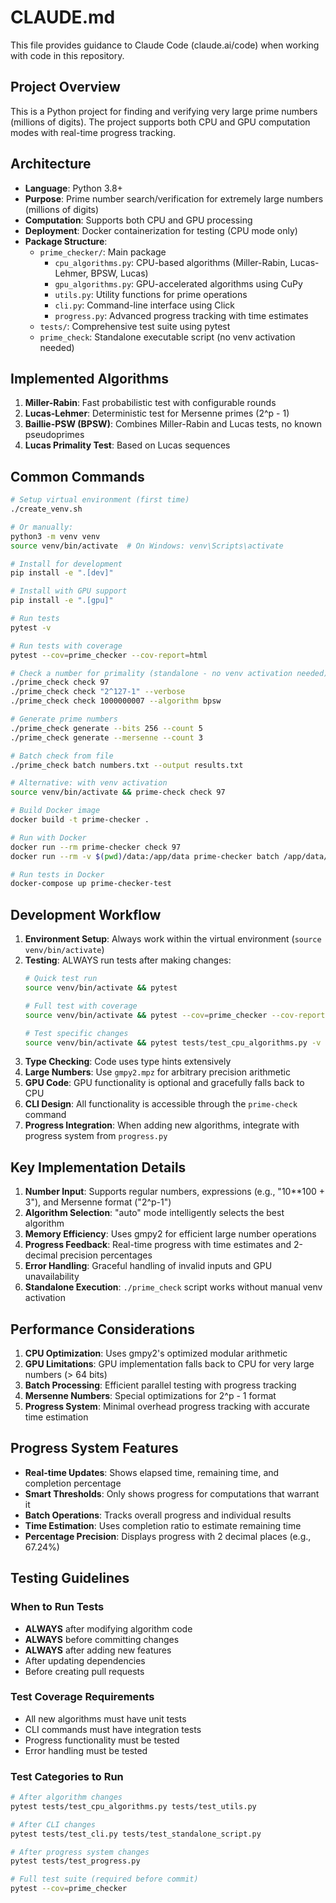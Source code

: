 # CLAUDE.md

This file provides guidance to Claude Code (claude.ai/code) when working with code in this repository.

## Project Overview

This is a Python project for finding and verifying very large prime numbers (millions of digits). The project supports both CPU and GPU computation modes with real-time progress tracking.

## Architecture

- **Language**: Python 3.8+
- **Purpose**: Prime number search/verification for extremely large numbers (millions of digits)
- **Computation**: Supports both CPU and GPU processing
- **Deployment**: Docker containerization for testing (CPU mode only)
- **Package Structure**:
  - `prime_checker/`: Main package
    - `cpu_algorithms.py`: CPU-based algorithms (Miller-Rabin, Lucas-Lehmer, BPSW, Lucas)
    - `gpu_algorithms.py`: GPU-accelerated algorithms using CuPy
    - `utils.py`: Utility functions for prime operations
    - `cli.py`: Command-line interface using Click
    - `progress.py`: Advanced progress tracking with time estimates
  - `tests/`: Comprehensive test suite using pytest
  - `prime_check`: Standalone executable script (no venv activation needed)

## Implemented Algorithms

1. **Miller-Rabin**: Fast probabilistic test with configurable rounds
2. **Lucas-Lehmer**: Deterministic test for Mersenne primes (2^p - 1)
3. **Baillie-PSW (BPSW)**: Combines Miller-Rabin and Lucas tests, no known pseudoprimes
4. **Lucas Primality Test**: Based on Lucas sequences

## Common Commands

```bash
# Setup virtual environment (first time)
./create_venv.sh

# Or manually:
python3 -m venv venv
source venv/bin/activate  # On Windows: venv\Scripts\activate

# Install for development
pip install -e ".[dev]"

# Install with GPU support
pip install -e ".[gpu]"

# Run tests
pytest -v

# Run tests with coverage
pytest --cov=prime_checker --cov-report=html

# Check a number for primality (standalone - no venv activation needed)
./prime_check check 97
./prime_check check "2^127-1" --verbose
./prime_check check 1000000007 --algorithm bpsw

# Generate prime numbers
./prime_check generate --bits 256 --count 5
./prime_check generate --mersenne --count 3

# Batch check from file
./prime_check batch numbers.txt --output results.txt

# Alternative: with venv activation
source venv/bin/activate && prime-check check 97

# Build Docker image
docker build -t prime-checker .

# Run with Docker
docker run --rm prime-checker check 97
docker run --rm -v $(pwd)/data:/app/data prime-checker batch /app/data/numbers.txt

# Run tests in Docker
docker-compose up prime-checker-test
```

## Development Workflow

1. **Environment Setup**: Always work within the virtual environment (`source venv/bin/activate`)
2. **Testing**: ALWAYS run tests after making changes:
   ```bash
   # Quick test run
   source venv/bin/activate && pytest
   
   # Full test with coverage
   source venv/bin/activate && pytest --cov=prime_checker --cov-report=html
   
   # Test specific changes
   source venv/bin/activate && pytest tests/test_cpu_algorithms.py -v
   ```
3. **Type Checking**: Code uses type hints extensively
4. **Large Numbers**: Use `gmpy2.mpz` for arbitrary precision arithmetic
5. **GPU Code**: GPU functionality is optional and gracefully falls back to CPU
6. **CLI Design**: All functionality is accessible through the `prime-check` command
7. **Progress Integration**: When adding new algorithms, integrate with progress system from `progress.py`

## Key Implementation Details

1. **Number Input**: Supports regular numbers, expressions (e.g., "10**100 + 3"), and Mersenne format ("2^p-1")
2. **Algorithm Selection**: "auto" mode intelligently selects the best algorithm
3. **Memory Efficiency**: Uses gmpy2 for efficient large number operations
4. **Progress Feedback**: Real-time progress with time estimates and 2-decimal precision percentages
5. **Error Handling**: Graceful handling of invalid inputs and GPU unavailability
6. **Standalone Execution**: `./prime_check` script works without manual venv activation

## Performance Considerations

1. **CPU Optimization**: Uses gmpy2's optimized modular arithmetic
2. **GPU Limitations**: GPU implementation falls back to CPU for very large numbers (> 64 bits)
3. **Batch Processing**: Efficient parallel testing with progress tracking
4. **Mersenne Numbers**: Special optimizations for 2^p - 1 format
5. **Progress System**: Minimal overhead progress tracking with accurate time estimation

## Progress System Features

- **Real-time Updates**: Shows elapsed time, remaining time, and completion percentage
- **Smart Thresholds**: Only shows progress for computations that warrant it
- **Batch Operations**: Tracks overall progress and individual results
- **Time Estimation**: Uses completion ratio to estimate remaining time
- **Percentage Precision**: Displays progress with 2 decimal places (e.g., 67.24%)

## Testing Guidelines

### When to Run Tests
- **ALWAYS** after modifying algorithm code
- **ALWAYS** before committing changes
- **ALWAYS** after adding new features
- After updating dependencies
- Before creating pull requests

### Test Coverage Requirements
- All new algorithms must have unit tests
- CLI commands must have integration tests
- Progress functionality must be tested
- Error handling must be tested

### Test Categories to Run
```bash
# After algorithm changes
pytest tests/test_cpu_algorithms.py tests/test_utils.py

# After CLI changes  
pytest tests/test_cli.py tests/test_standalone_script.py

# After progress system changes
pytest tests/test_progress.py

# Full test suite (required before commit)
pytest --cov=prime_checker
```
